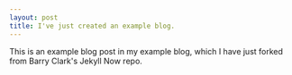 ```yaml
---
layout: post
title: I've just created an example blog.
---
```

This is an example blog post in my example blog, which I have just forked from Barry Clark's Jekyll Now repo.
